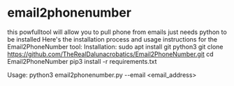 # email2phonenumber
this powfulltool will allow you to pull phone from emails just needs python to be installed 
Here's the installation process and usage instructions for the Email2PhoneNumber tool: Installation:
sudo apt install git python3
git clone https://github.com/TheRealDalunacrobatics/Email2PhoneNumber.git
cd Email2PhoneNumber
pip3 install -r requirements.txt


Usage:
python3 email2phonenumber.py --email <email_address>


